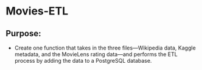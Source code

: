 # Movies-ETL
## Purpose:
* Create one function that takes in the three files—Wikipedia data, Kaggle metadata, and the MovieLens rating data—and performs the ETL process by adding the data to a PostgreSQL database.
